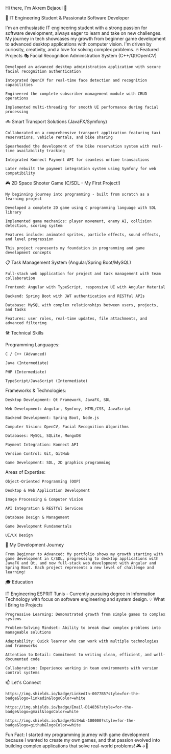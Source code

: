 Hi there, I'm Akrem Bejaoui 👋

🚀 IT Engineering Student & Passionate Software Developer

I'm an enthusiastic IT engineering student with a strong passion for software development, always eager to learn and take on new challenges. My journey in tech showcases my growth from beginner game development to advanced desktop applications with computer vision. I'm driven by curiosity, creativity, and a love for solving complex problems.
🔥 Featured Projects
🎭 Facial Recognition Administration System (C++/Qt/OpenCV)

    Developed an advanced desktop administration application with secure facial recognition authentication

    Integrated OpenCV for real-time face detection and recognition capabilities

    Engineered the complete subscriber management module with CRUD operations

    Implemented multi-threading for smooth UI performance during facial processing

🚲 Smart Transport Solutions (JavaFX/Symfony)

    Collaborated on a comprehensive transport application featuring taxi reservations, vehicle rentals, and bike sharing

    Spearheaded the development of the bike reservation system with real-time availability tracking

    Integrated Konnect Payment API for seamless online transactions

    Later rebuilt the payment integration system using Symfony for web compatibility

🎮 2D Space Shooter Game (C/SDL - My First Project!)

    My beginning journey into programming - built from scratch as a learning project

    Developed a complete 2D game using C programming language with SDL library

    Implemented game mechanics: player movement, enemy AI, collision detection, scoring system

    Features include: animated sprites, particle effects, sound effects, and level progression

    This project represents my foundation in programming and game development concepts

📋 Task Management System (Angular/Spring Boot/MySQL)

    Full-stack web application for project and task management with team collaboration

    Frontend: Angular with TypeScript, responsive UI with Angular Material

    Backend: Spring Boot with JWT authentication and RESTful APIs

    Database: MySQL with complex relationships between users, projects, and tasks

    Features: user roles, real-time updates, file attachments, and advanced filtering

🛠️ Technical Skills

Programming Languages:

    C / C++ (Advanced)

    Java (Intermediate)

    PHP (Intermediate)

    TypeScript/JavaScript (Intermediate)

Frameworks & Technologies:

    Desktop Development: Qt Framework, JavaFX, SDL

    Web Development: Angular, Symfony, HTML/CSS, JavaScript

    Backend Development: Spring Boot, Node.js

    Computer Vision: OpenCV, Facial Recognition Algorithms

    Databases: MySQL, SQLite, MongoDB

    Payment Integration: Konnect API

    Version Control: Git, GitHub

    Game Development: SDL, 2D graphics programming

Areas of Expertise:

    Object-Oriented Programming (OOP)

    Desktop & Web Application Development

    Image Processing & Computer Vision

    API Integration & RESTful Services

    Database Design & Management

    Game Development Fundamentals

    UI/UX Design

🌟 My Development Journey

    From Beginner to Advanced: My portfolio shows my growth starting with game development in C/SDL, progressing to desktop applications with JavaFX and Qt, and now full-stack web development with Angular and Spring Boot. Each project represents a new level of challenge and learning!



🎓 Education

IT Engineering
ESPRIT Tunis - Currently pursuing degree in Information Technology with focus on software engineering and system design.
💡 What I Bring to Projects

    Progressive Learning: Demonstrated growth from simple games to complex systems

    Problem-Solving Mindset: Ability to break down complex problems into manageable solutions

    Adaptability: Quick learner who can work with multiple technologies and frameworks

    Attention to Detail: Commitment to writing clean, efficient, and well-documented code

    Collaboration: Experience working in team environments with version control systems

📫 Let's Connect

    https://img.shields.io/badge/LinkedIn-0077B5?style=for-the-badge&logo=linkedin&logoColor=white

    https://img.shields.io/badge/Email-D14836?style=for-the-badge&logo=gmail&logoColor=white

    https://img.shields.io/badge/GitHub-100000?style=for-the-badge&logo=github&logoColor=white

Fun Fact: I started my programming journey with game development because I wanted to create my own games, and that passion evolved into building complex applications that solve real-world problems! 🎮→🚀
